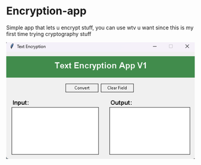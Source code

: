 # Encryption-app
Simple app that lets u encrypt stuff, you can use wtv u want since this is my first time trying cryptography stuff



![image_alt](https://github.com/manelooo420/Encryption-app/blob/e6b75f2727e31a12afe62f535ac88a61d5926865/image.png)
